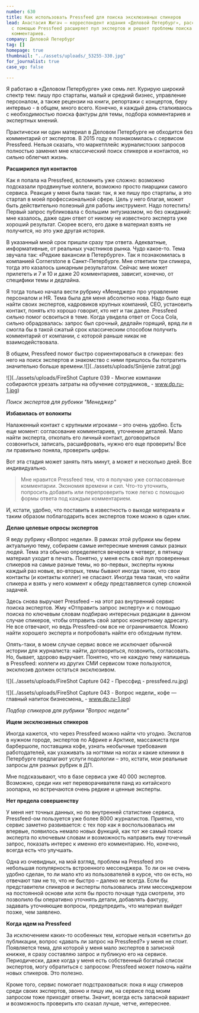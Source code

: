 ```yaml
---
number: 630
title: Как использовать Pressfeed для поиска эксклюзивных спикеров
lead: Анастасия Жигач – корреспондент издания «Деловой Петербург», рассказала, как
  с помощью Pressfeed расширяет пул экспертов и решает проблемы поиска и согласования
  комментариев.
company: Деловой Петербург
tag: []
homepage: true
thumbnail: "../assets/uploads/_53255-330.jpg"
for_journalist: true
case_vp: false

---
```

Я работаю в «Деловом Петербурге» уже семь лет. Курирую широкий спектр тем: пишу про стартапы, малый и средний бизнес, управление персоналом, а также рецензии на книги, репортажи с концертов, беру интервью - в общем, много всего. Конечно, я каждый день сталкиваюсь с необходимостью поиска фактуры для темы, подбора комментариев и экспертных мнений.

Практически ни один материал в Деловом Петербурге не обходится без комментарий от экспертов. В 2015 году я познакомилась с сервисом Pressfeed. Нельзя сказать, что маркетплейс журналистских запросов полностью заменил мне классический поиск спикеров и контактов, но сильно облегчил жизнь.

**Расширился пул контактов**

Как я попала на Pressfeed, вспомнить уже сложно: возможно подсказали продвинутые коллеги, возможно просто пиарщики самого сервиса. Реакция у меня была такая: так, я же пишу про стартапы, а это стартап в моей профессиональной сфере. Цель у него благая, может быть действительно полезный для работы инструмент. Надо потестить! Первый запрос публиковала с большим энтузиазмом, но без ожиданий: мне казалось, даже один ответ от никому не известного эксперта уже хороший результат. Скорее всего, его даже в материал взять не получится, но это уже другая история.

В указанный мной срок пришли сразу три ответа. Адекватные, информативные, от реальных участников рынка. Чудо какое-то. Тема звучала так: «Редкие вакансии в Петербурге». Так я познакомилась в компанией Cornerstone в Санкт-Петербурге. Мне ответили три спикера, тогда это казалось шикарным результатом. Сейчас мне может прилететь и 7 и 10 и даже 20 комментариев, зависит, конечно, от специфики темы и дедлайна.

Я тогда только начала вести рубрику «Менеджер» про управление персоналом и HR. Тема была для меня абсолютно нова. Надо было еще найти своих экспертов, кадровиков крупных компаний, CEO, установить контакт, понять кто хорошо говорит, кто нет и так далее. Pressfeed сильно помог освоиться в теме. Когда увидела ответ от Coca Cola, сильно обрадовалась: запрос был срочный, дедлайн горящий, вряд ли я смогла бы в такой сжатый срок классическим способом получить комментарий от компании, с которой раньше никак не взаимодействовала.

В общем, Pressfeed помог быстро сориентироваться в спикерах: без него на поиск экспертов и знакомство с ними пришлось бы потратить значительно больше времени.![](../assets/uploads/Snijenie zatrat.jpg)

![](../assets/uploads/FireShot Capture 039 - Многие компании собираются урезать затраты на обучение сотрудников_ - www.dp.ru-1.jpg)

_Поиск экспертов для рубоики "Менеджер"_

**Избавилась от волокиты**

Налаженный контакт с крупными игроками – это очень удобно. Есть еще момент: согласование комментариев, уточнение деталей. Мало найти эксперта, откопать его личный контакт, договориться созвониться, записать, расшифровать, нужно его еще проверить! Все ли правильно поняла, проверить цифры.

Вот эта стадия может занять пять минут, а может и несколько дней. Все индивидуально. 

> Мне нравится Pressfeed тем, что я получаю уже согласованные комментарии. Экономия времени и сил. Что-то уточнить, попросить добавить или перепроверить тоже легко с помощью формы ответа под каждым комментарием. 

И, кстати, удобно, что поставить в известность о выходе материала и таким образом поблагодарить всех экспертов тоже можно в один клик.

**Делаю целевые опросы экспертов**

Я веду рубрику «Вопрос недели». В рамках этой рубрики мы берем актуальную тему, собираем самые интересные мнения самых разных людей. Тема эта обычно определяется вечером в четверг, в пятницу материал уходит в печать. Понятно, у меня есть свой пул проверенных спикеров на самые разные темы, но во-первых, эксперты нужны каждый раз новые, во-вторых, темы бывают иногда такие, что свои контакты (и контакты коллег) не спасают. Иногда тема такая, что найти спикера и взять у него коммент к обеду представляется супер сложной задачей.

Здесь снова выручает Pressfeed – на этот раз внутренний сервис поиска экспертов. Жму «Отправить запрос эксперту» и с помощью поиска по ключевым словам подбираю интересных редакции в данном случае спикеров, чтобы отправить свой запрос конкретному адресату. Не все отвечают, но ведь Pressfeed-ом все не ограничивается. Можно найти хорошего эксперта и попробовать найти его обходным путем.

Опять-таки, в моем случае сервис вовсе не исключает обычной истории для журналиста: найти, договориться, позвонить, согласовать. Но, бывает, здорово выручает. Понятно, что не каждую тему напишешь в Pressfeed: коллеги из других СМИ сервисом тоже пользуются, эксклюзив должен остаться эксклюзивом.

![](../assets/uploads/FireShot Capture 042 - Прессфид - pressfeed.ru.jpg)

![](../assets/uploads/FireShot Capture 043 - Вопрос недели_ кофе — главный напиток бизнесмена_ - www.dp.ru-1.jpg)

_Подбор спикеров для рубрики "Вопрос недели"_

**Ищем эксклюзивных спикеров**

Иногда кажется, что через Pressfeed можно найти что угодно. Экспатов в нужном городе, экспертов по Африке и Арктике, массажиста при барбершопе, поставщика кофе, узнать необычные требования работодателей, как ухаживать за ногтями на ногах и какие клиники в Петербурге предлагают услуги подологии – это, кстати, мои реальные запросы для разных рубрик в ДП.

Мне подсказывают, что в базе сервиса уже 40 000 экспертов. Возможно, среди них нет переворачивателя панд из китайского зоопарка, но встречаются очень редкие и ценные эксперты.

**Нет предела совершенству**

У меня нет точных данных, но по внутренней статистике сервиса, Pressfeed-ом пользуется уже более 8000 журналистов. Приятно, что сервис заметно развивается: с тех пор как я воспользовалась им впервые, появилось немало новых функций, как тот же самый поиск эксперта по ключевым словам и возможность направить ему точечный запрос, показать интерес к именно его комментарию. Но, конечно, всегда есть что улучшать.

Одна из очевидных, на мой взгляд, проблем на Pressfeed это небольшая популярность встроенного мессенджера. То ли он не очень удобно сделан, то ли мало кто из пользователей в курсе, что он есть, но отвечают там не то, что не быстро – далеко не всегда. Если бы представители спикеров и эксперты пользовались этим мессенджером на постоянной основе или хотя бы просто почаще туда смотрели, это позволило бы оперативно уточнять детали, добавлять фактуру, задавать уточняющие вопросы, предупредить, что материал выйдет позже, чем заявлено.

**Когда идем на Pressfeed**

За исключением каких-то особенных тем, которые нельзя «светить» до публикации, вопрос «давать ли запрос на Pressfeed?» у меня не стоит. Появляется тема, для которой у меня мало экспертов в записной книжке, я сразу составляю запрос и публикую его на сервисе. Периодически, даже когда у меня есть собственный богатый список экспертов, могу обратиться с запросом: Pressfeed может помочь найти новых спикеров. Это полезно.

Кроме того, сервис помогает подстраховаться: пока я ищу спикеров среди своих экспертов, звоню и пишу им, на сервисе под моим запросом тоже приходят ответы. Значит, всегда есть запасной вариант и возможность проверить кто сказал лучше, четче, интереснее.
